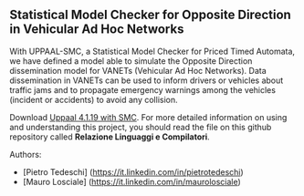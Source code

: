 ## Statistical Model Checker for Opposite Direction in Vehicular Ad Hoc Networks
With UPPAAL-SMC, a Statistical Model Checker for Priced Timed Automata, we have defined a model able to simulate the Opposite Direction dissemination model for VANETs (Vehicular Ad Hoc Networks).
Data dissemination in VANETs can be used to inform drivers or vehicles about traffic jams and to propagate emergency warnings among the vehicles (incident or accidents) to avoid any collision.

Download [Uppaal 4.1.19 with SMC](http://www.it.uu.se/research/group/darts/uppaal/download.shtml).
For more detailed information on using and understanding this project, you should read the file on this github repository called **Relazione Linguaggi e Compilatori**.

Authors:
* [Pietro Tedeschi] (https://it.linkedin.com/in/pietrotedeschi)
* [Mauro Losciale] (https://it.linkedin.com/in/maurolosciale)
